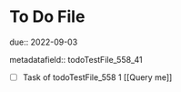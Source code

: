 # To Do File

due:: 2022-09-03

metadatafield:: todoTestFile_558_41

- [ ] Task of todoTestFile_558 1 [[Query me]]
